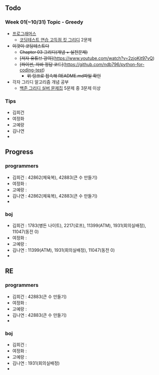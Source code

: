 
## Todo
### Week 01(~10/31) Topic - Greedy

- [프로그래머스](https://programmers.co.kr)
	- [코딩테스트 연습 고득점 킷 그리디](https://programmers.co.kr/learn/courses/30/parts/12244) 2문제
- ~~이것이 코딩테스트다~~
	- ~~Chapter 03 그리디(개념 + 실전문제)~~
	- ~~[저자 유튜브 강의]~~(https://www.youtube.com/watch?v=2zjoKjt97vQ)
	- ~~[파이썬, 자바 정답 코드]~~(https://github.com/ndb796/python-for-coding-test)
		- ~~위 링크로 접속해 README.md파일 확인~~
- 각자 그리디 알고리즘 개념 공부
	- [백준 그리디 실버 문제집](https://www.acmicpc.net/workbook/view/5838) 5문제 중 3문제 이상
	
### Tips

- 김희건
- 여정화
- 고예랑
- 김나연
- 


## Progress

### programmers
- 김희건 : 42862(체육복), 42883(큰 수 만들기)
- 여정화 :
- 고예랑 :
- 김나연 : 42862(체육복), 42883(큰 수 만들기)
- 

### boj
- 김희건 : 1783(병든 나이트), 2217(로프), 11399(ATM), 1931(회의실배정), 11047(동전 0)
- 여정화 :
- 고예랑 :
- 김나연 : 11399(ATM), 1931(회의실배정), 11047(동전 0)
- 


## RE

### programmers
- 김희건 : 42883(큰 수 만들기)
- 여정화 :
- 고예랑 :
- 김나연 : 42883(큰 수 만들기)
- 

### boj
- 김희건 : 
- 여정화 :
- 고예랑 :
- 김나연 : 1931(회의실배정)
- 








